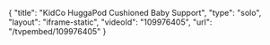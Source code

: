{
    "title": "KidCo HuggaPod Cushioned Baby Support",
    "type": "solo",
    "layout": "iframe-static",
    "videoId": "109976405",
    "url": "\/tvpembed\/109976405"
}